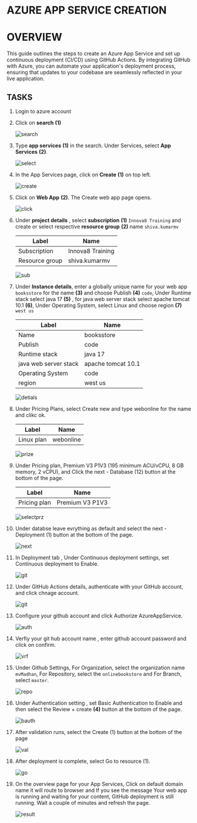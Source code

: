 # AZURE APP SERVICE CREATION

# OVERVIEW

This guide outlines the steps to create an Azure App Service and set up continuous deployment (CI/CD) using GitHub Actions. By integrating GitHub with Azure, you can        automate your application's deployment process, ensuring that updates to your codebase are seamlessly reflected in your live application.

## TASKS

1. Login to azure account
   
2. Click on **search** **(1)**
   
   ![search](images/1.png)

3. Type **app services** **(1)** in the search. Under Services, select **App Services** **(2)**.

   ![select](images/2.png)

4. In the App Services page, click on **Create** **(1)** on top left.

   ![create](images/3.png)

5. Click on **Web App** **(2)**. The Create web app page opens.

   ![click](images/3.1.png)

6. Under **project details** , select **subscription** **(1)** `Innova8 Training` and create or select respective **resource group** **(2)** name `shiva.kumarmv`

   |Label|Name|
   |---|---|
   |Subscription|Innova8 Training|
   |Resource group| shiva.kumarmv|

   ![sub](images/4.png)

7. Under **Instance details**, enter a globally unique name for your web app `booksstore` for the name **(3)** and choose Publish **(4)** `code`, Under Runtime stack select java 17 **(5)** , for java web server stack select apache tomcat 10.1 **(6)**, Under Operating System, select Linux and choose region **(7)** `west us`

   |Label|Name|
   |---|---|
   |Name|booksstore|
   |Publish|code|
   |Runtime stack|java 17|
   |java web server stack|apache tomcat 10.1 |
   |Operating System|code|Linux|
   |region|west us|

   ![detials](images/5.png)

8. Under Pricing Plans, select Create new and type webonline for the name and clikc ok.
   
   |Label|Name|
   |---|---|
   |Linux plan|webonline|

   ![prize](images/6.png)

9. Under Pricing plan, Premium V3 P1V3 (195 minimum ACU/vCPU, 8 GB memory, 2 vCPU), and Click the next - Database (12) button at the bottom of the page.

    |Label|Name|
    |---|---|
    |Pricing plan|Premium V3 P1V3|

    ![selectprz](images/7.png)

10. Under databse leave evrything as default and select the next - Deployment (1) button at the bottom of the page.

    ![next](images/8.png)

11. In Deployment tab , Under Continuous deployment settings, set Continuous deployment to Enable.

    ![git](images/9.png)

12. Under GitHub Actions details, authenticate with your GitHub account, and click chnage account.

    ![git](images/10.png)

13. Configure your github account and click Authorize AzureAppService.

    ![auth](images/11.png)

14. Verfiy your git hub account name , enter github account password and click on confirm.

    ![vrf](images/12.png)

15. Under Github Settings, For Organization, select the organization name `mvMadhan`, For Repository, select the `onlinebookstore` and For Branch, select `master`.

    ![repo](images/13.png)

16. Under Authentication setting , set Basic Authentication to Enable and then select the Review + create **(4)** button at the bottom of the page.

    ![bauth](images/14.png)

17. After validation runs, select the Create (1) button at the bottom of the page

    ![val](images/15.png)

18. After deployment is complete, select Go to resource (1).

    ![go](images/16.png)

19. On the overview page for your App Services, Click on default domain name it will route to browser and If you see the message Your web app is running and waiting for your content, GitHub deployment is still running. Wait a couple of minutes and refresh the page.

    ![result](images/17.png)

    
    



   

   
